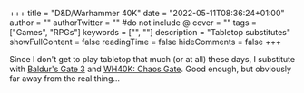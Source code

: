 +++
title = "D&D/Warhammer 40K"
date = "2022-05-11T08:36:24+01:00"
author = ""
authorTwitter = "" #do not include @
cover = ""
tags = ["Games", "RPGs"]
keywords = ["", ""]
description = "Tabletop substitutes"
showFullContent = false
readingTime = false
hideComments = false
+++

Since I don't get to play tabletop that much (or at all) these days, I substitute with [Baldur's Gate 3](https://baldursgate3.game/) and [WH40K: Chaos Gate](https://www.chaosgate.com/). Good enough, but obviously far away from the real thing...

